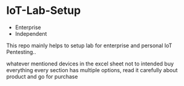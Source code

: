 # IoT-Lab-Setup
- Enterprise
- Independent


This repo mainly helps to setup lab for enterprise and personal IoT Pentesting..

whatever mentioned devices in the excel sheet not to intended buy everything every section has multiple options, read it carefully about product and go for purchase
